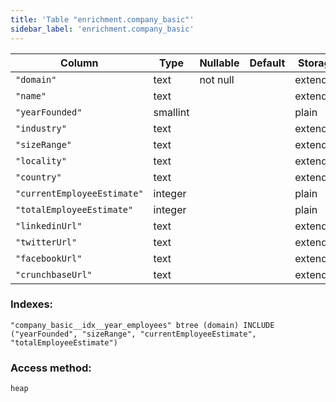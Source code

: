 ```yaml
---
title: 'Table "enrichment.company_basic"'
sidebar_label: 'enrichment.company_basic'
---
```

Column          |   Type   | Nullable | Default | Storage  | Description 
-------------------------|----------|----------|---------|----------|-------------
`"domain"`                  | text     | not null |         | extended | 
`"name"`                    | text     |          |         | extended | 
`"yearFounded"`             | smallint |          |         | plain    | 
`"industry"`                | text     |          |         | extended | 
`"sizeRange"`               | text     |          |         | extended | 
`"locality"`                | text     |          |         | extended | 
`"country"`                 | text     |          |         | extended | 
`"currentEmployeeEstimate"` | integer  |          |         | plain    | 
`"totalEmployeeEstimate"`   | integer  |          |         | plain    | 
`"linkedinUrl"`             | text     |          |         | extended | 
`"twitterUrl"`              | text     |          |         | extended | 
`"facebookUrl"`             | text     |          |         | extended | 
`"crunchbaseUrl"`           | text     |          |         | extended | 
### Indexes:
```
"company_basic__idx__year_employees" btree (domain) INCLUDE ("yearFounded", "sizeRange", "currentEmployeeEstimate", "totalEmployeeEstimate")
```
### Access method:
```
heap
```